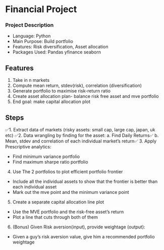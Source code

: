 # Financial Project
### Project Description
-	Language: Python
-	Main Purpose: Build portfolio
-	Features: Risk diversification, Asset allocation
-	Packages Used: Pandas yfinance seaborn

## Features
1. Take in n markets
2. Compute mean return, stdev(risk), correlation (diversification)
3. Generate portfolio to maximise risk-return ratio
4. Create asset allocation plan- balance risk free asset and mve portfolio
5. End goal: make capital allocation plot

## Steps
✅1. Extract data of markets (risky assets: small cap, large cap, japan, uk etc)
✅2. Data wrangling by finding for the asset:
  a.	Find Daily Returns✅
  b.	Mean, stdev and correlation of each individual market’s return✅
3. Apply Prescriptive analytics:
  -	Find minimum variance portfolio
  -	Find maximum sharpe ratio portfolio
4.  Use The 2 portfolios to plot efficient portfolio frontier
  -	Include all the individual assets to show that the frontier is better than each individual asset
  -	Mark out the mve point and the minimum variance point
5.   Create a separate capital allocation line plot
  -	Use the MVE portfolio and the risk-free asset’s return
  -	Plot a line that cuts through both of them
6.  (Bonus) Given Risk aversion(input), provide weightage (output):
  -	Given a guy’s risk aversion value, give him a recommended portfolio weightage
